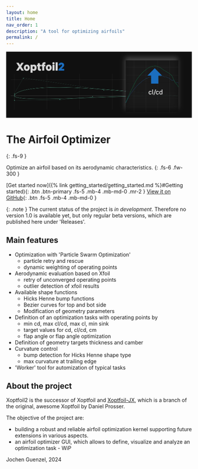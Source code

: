 ```yaml
---
layout: home
title: Home
nav_order: 1
description: "A tool for optimizing airfoils"
permalink: /
---
```


![XO2](./images/Xoptfoil2.png "Xoptfoil2")


# The Airfoil Optimizer 
{: .fs-9 }

Optimize an airfoil based on its aerodynamic characteristics. 
{: .fs-6 .fw-300 }

[Get started now]({% link getting_started/getting_started.md %}#Getting started){: .btn .btn-primary .fs-5 .mb-4 .mb-md-0 .mr-2 }
[View it on GitHub]("https://github.com/jxjo/Xoptfoil2"){: .btn .fs-5 .mb-4 .mb-md-0 }

{: .note }
The current status of the project is *in development*. Therefore no version 1.0 is available yet, but only regular beta versions, which are published here under 'Releases'. 

## Main features

* Optimization with 'Particle Swarm Optimization'
  - particle retry and rescue 
  - dynamic weighting of operating points 
* Aerodynamic evaluation based on Xfoil
  - retry of unconverged operating points 
  - outlier detection of xfoil results  
* Available shape functions 
  - Hicks Henne bump functions
  - Bezier curves for top and bot side 
  - Modification of geometry parameters 
* Definition of an optimization tasks with operating points by
  - min cd, max cl/cd, max cl, min sink 
  - target values for cd, cl/cd, cm 
  - flap angle or flap angle optimization  
* Definition of geometry targets thickness and camber 
* Curvature control 
  - bump detection for Hicks Henne shape type 
  - max curvature at trailing edge 
* 'Worker' tool for automization of typical tasks 


## About the project

Xoptfoil2 is the successor of Xoptfoil and [Xoptfoil-JX](https://github.com/jxjo/Xoptfoil-JX/tree/master), which is a branch of the original, awesome Xoptfoil by Daniel Prosser.

The objective of the project are:
- building a robust and reliable airfoil optimization kernel supporting future extensions in various aspects. 
- an airfoil optimizer GUI, which allows to define, visualize and analyze an optimization task - WiP

Jochen Guenzel, 2024 